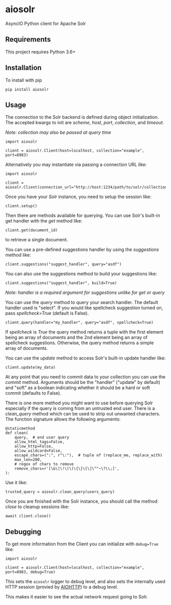 # aiosolr

AsyncIO Python client for Apache Solr

## Requirements

This project requires Python 3.6+

## Installation

To install with pip

    pip install aiosolr

## Usage

The connection to the Solr backend is defined during object initialization. The accepted kwargs
to init are *scheme*, *host*, *port*, *collection*, and *timeout*.

*Note: collection may also be passed at query time*

    import aiosolr

    client = aiosolr.Client(host=localhost, collection="example", port=8983)

Alternatively you may instantiate via passing a connection URL like:

    import aiosolr

    client = aiosolr.Client(connection_url="http://host:1234/path/to/solr/collection")

Once you have your *Solr* instance, you need to setup the session like:

    client.setup()

Then there are methods available for querying.
You can use Solr's built-in get handler with the *get* method like:

    client.get(document_id)

to retrieve a single document.

You can use a pre-defined suggestions handler by using the *suggestions* method like:

    client.suggestions("suggest_handler", query="asdf")

You can also use the suggestions method to build your suggestions like:

    client.suggestions("suggest_handler", build=True)

*Note: handler is a required argument for suggestions unlike for get or query*

You can use the *query* method to query your search handler. The default handler used is "select".
If you would like spellcheck suggestion turned on, pass *spellcheck=True* (default is False).

    client.query(handler="my_handler", query="asdf", spellcheck=True)

If *spellcheck* is *True* the query method returns a tuple with the first element being
an array of documents and the 2nd element being an array of spellcheck suggestions.
Otherwise, the query method returns a simple array of documents.

You can use the *update* method to access Solr's built-in update handler like:

    client.update(my_data)

At any point that you need to commit data to your collection you can use the *commit* method.
Arguments should be the "handler" ("update" by default) and "soft" as a boolean indicating
whether it should be a hard or soft commit (defaults to False).

There is one more method you might want to use before querying Solr especially
if the query is coming from an untrusted end user. There is a *clean_query* method which can be
used to strip out unwanted characters. The function signature allows the following arguments:

    @staticmethod
    def clean(
        query,  # end user query
        allow_html_tags=False,
        allow_http=False,
        allow_wildcard=False,
        escape_chars=(":", r"\:"),  # tuple of (replace_me, replace_with)
        max_len=200,
        # regex of chars to remove
        remove_chars=r'[\&\|\!\(\)\{\}\[\]\^"~\?\\;]',
    ):

Use it like:

    trusted_query = aiosolr.clean_query(users_query)

Once you are finished with the Solr instance, you should call the method *close* to cleanup
sessions like:

    await client.close()

## Debugging

To get more information from the Client you can initialize with `debug=True` like:

    import aiosolr

    client = aiosolr.Client(host=localhost, collection="example", port=8983, debug=True)

This sets the `aiosolr` logger to debug level, and also sets the internally used HTTP session
(provied by [AIOHTTP](https://docs.aiohttp.org/en/stable/logging.html)) to a debug level.

This makes it easier to see the actual network request going to Solr.
